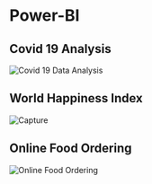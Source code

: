 # Power-BI
## Covid 19 Analysis 

![Covid 19 Data Analysis](https://github.com/Vignesh227/Power-BI/assets/96369223/16df58f4-9270-470b-9859-24e76ac6b687)

## World Happiness Index

![Capture](https://github.com/Vignesh227/Power-BI/assets/96369223/3384fe92-9bcb-4aed-bf9d-c010c1f39c48)

## Online Food Ordering

![Online Food Ordering](https://github.com/Vignesh227/Power-BI/assets/96369223/1c4d6498-e133-4cbf-9447-4d6301b9083a)
